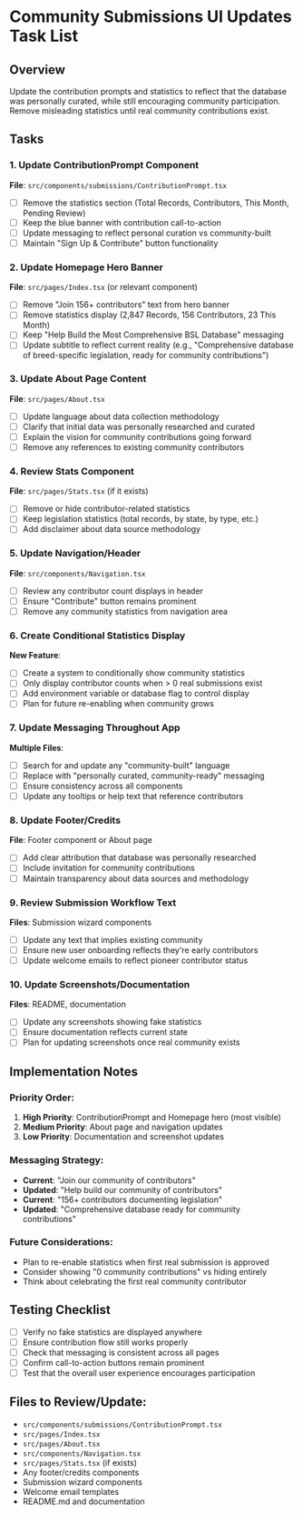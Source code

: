 # Community Submissions UI Updates Task List

## Overview
Update the contribution prompts and statistics to reflect that the database was personally curated, while still encouraging community participation. Remove misleading statistics until real community contributions exist.

## Tasks

### 1. Update ContributionPrompt Component
**File**: `src/components/submissions/ContributionPrompt.tsx`
- [ ] Remove the statistics section (Total Records, Contributors, This Month, Pending Review)
- [ ] Keep the blue banner with contribution call-to-action
- [ ] Update messaging to reflect personal curation vs community-built
- [ ] Maintain "Sign Up & Contribute" button functionality

### 2. Update Homepage Hero Banner
**File**: `src/pages/Index.tsx` (or relevant component)
- [ ] Remove "Join 156+ contributors" text from hero banner
- [ ] Remove statistics display (2,847 Records, 156 Contributors, 23 This Month)
- [ ] Keep "Help Build the Most Comprehensive BSL Database" messaging
- [ ] Update subtitle to reflect current reality (e.g., "Comprehensive database of breed-specific legislation, ready for community contributions")

### 3. Update About Page Content
**File**: `src/pages/About.tsx`
- [ ] Update language about data collection methodology
- [ ] Clarify that initial data was personally researched and curated
- [ ] Explain the vision for community contributions going forward
- [ ] Remove any references to existing community contributors

### 4. Review Stats Component
**File**: `src/pages/Stats.tsx` (if it exists)
- [ ] Remove or hide contributor-related statistics
- [ ] Keep legislation statistics (total records, by state, by type, etc.)
- [ ] Add disclaimer about data source methodology

### 5. Update Navigation/Header
**File**: `src/components/Navigation.tsx`
- [ ] Review any contributor count displays in header
- [ ] Ensure "Contribute" button remains prominent
- [ ] Remove any community statistics from navigation area

### 6. Create Conditional Statistics Display
**New Feature**:
- [ ] Create a system to conditionally show community statistics
- [ ] Only display contributor counts when > 0 real submissions exist
- [ ] Add environment variable or database flag to control display
- [ ] Plan for future re-enabling when community grows

### 7. Update Messaging Throughout App
**Multiple Files**:
- [ ] Search for and update any "community-built" language
- [ ] Replace with "personally curated, community-ready" messaging
- [ ] Ensure consistency across all components
- [ ] Update any tooltips or help text that reference contributors

### 8. Update Footer/Credits
**File**: Footer component or About page
- [ ] Add clear attribution that database was personally researched
- [ ] Include invitation for community contributions
- [ ] Maintain transparency about data sources and methodology

### 9. Review Submission Workflow Text
**Files**: Submission wizard components
- [ ] Update any text that implies existing community
- [ ] Ensure new user onboarding reflects they're early contributors
- [ ] Update welcome emails to reflect pioneer contributor status

### 10. Update Screenshots/Documentation
**Files**: README, documentation
- [ ] Update any screenshots showing fake statistics
- [ ] Ensure documentation reflects current state
- [ ] Plan for updating screenshots once real community exists

## Implementation Notes

### Priority Order:
1. **High Priority**: ContributionPrompt and Homepage hero (most visible)
2. **Medium Priority**: About page and navigation updates
3. **Low Priority**: Documentation and screenshot updates

### Messaging Strategy:
- **Current**: "Join our community of contributors"
- **Updated**: "Help build our community of contributors"
- **Current**: "156+ contributors documenting legislation"
- **Updated**: "Comprehensive database ready for community contributions"

### Future Considerations:
- Plan to re-enable statistics when first real submission is approved
- Consider showing "0 community contributions" vs hiding entirely
- Think about celebrating the first real community contributor

## Testing Checklist
- [ ] Verify no fake statistics are displayed anywhere
- [ ] Ensure contribution flow still works properly
- [ ] Check that messaging is consistent across all pages
- [ ] Confirm call-to-action buttons remain prominent
- [ ] Test that the overall user experience encourages participation

## Files to Review/Update:
- `src/components/submissions/ContributionPrompt.tsx`
- `src/pages/Index.tsx`
- `src/pages/About.tsx`
- `src/components/Navigation.tsx`
- `src/pages/Stats.tsx` (if exists)
- Any footer/credits components
- Submission wizard components
- Welcome email templates
- README.md and documentation